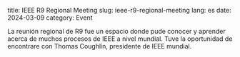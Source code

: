 title: IEEE R9 Regional Meeting
slug: ieee-r9-regional-meeting
lang: es
date: 2024-03-09
category: Event

La reunión regional de R9 fue un espacio donde pude conocer y aprender acerca de muchos procesos de IEEE a nivel mundial.
Tuve la oportunidad de encontrare con Thomas Coughlin, presidente de IEEE mundial.